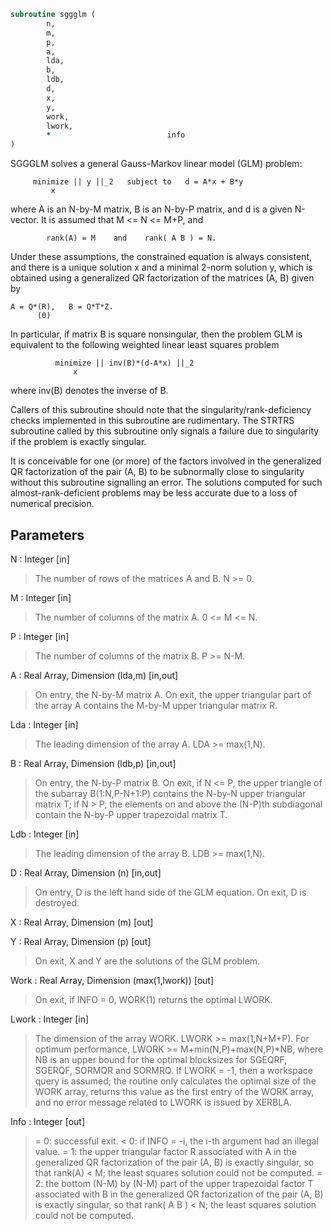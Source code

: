 ```fortran
subroutine sggglm (
		n,
		m,
		p,
		a,
		lda,
		b,
		ldb,
		d,
		x,
		y,
		work,
		lwork,
		*                          info
)
```

 SGGGLM solves a general Gauss-Markov linear model (GLM) problem:

         minimize || y ||_2   subject to   d = A*x + B*y
             x

 where A is an N-by-M matrix, B is an N-by-P matrix, and d is a
 given N-vector. It is assumed that M <= N <= M+P, and

            rank(A) = M    and    rank( A B ) = N.

 Under these assumptions, the constrained equation is always
 consistent, and there is a unique solution x and a minimal 2-norm
 solution y, which is obtained using a generalized QR factorization
 of the matrices (A, B) given by

    A = Q*(R),   B = Q*T*Z.
          (0)

 In particular, if matrix B is square nonsingular, then the problem
 GLM is equivalent to the following weighted linear least squares
 problem

              minimize || inv(B)*(d-A*x) ||_2
                  x

 where inv(B) denotes the inverse of B.

 Callers of this subroutine should note that the singularity/rank-deficiency checks
 implemented in this subroutine are rudimentary. The STRTRS subroutine called by this
 subroutine only signals a failure due to singularity if the problem is exactly singular.

 It is conceivable for one (or more) of the factors involved in the generalized QR
 factorization of the pair (A, B) to be subnormally close to singularity without this
 subroutine signalling an error. The solutions computed for such almost-rank-deficient
 problems may be less accurate due to a loss of numerical precision.


## Parameters
N : Integer [in]
> The number of rows of the matrices A and B.  N >= 0.

M : Integer [in]
> The number of columns of the matrix A.  0 <= M <= N.

P : Integer [in]
> The number of columns of the matrix B.  P >= N-M.

A : Real Array, Dimension (lda,m) [in,out]
> On entry, the N-by-M matrix A.
> On exit, the upper triangular part of the array A contains
> the M-by-M upper triangular matrix R.

Lda : Integer [in]
> The leading dimension of the array A. LDA >= max(1,N).

B : Real Array, Dimension (ldb,p) [in,out]
> On entry, the N-by-P matrix B.
> On exit, if N <= P, the upper triangle of the subarray
> B(1:N,P-N+1:P) contains the N-by-N upper triangular matrix T;
> if N > P, the elements on and above the (N-P)th subdiagonal
> contain the N-by-P upper trapezoidal matrix T.

Ldb : Integer [in]
> The leading dimension of the array B. LDB >= max(1,N).

D : Real Array, Dimension (n) [in,out]
> On entry, D is the left hand side of the GLM equation.
> On exit, D is destroyed.

X : Real Array, Dimension (m) [out]

Y : Real Array, Dimension (p) [out]
> On exit, X and Y are the solutions of the GLM problem.

Work : Real Array, Dimension (max(1,lwork)) [out]
> On exit, if INFO = 0, WORK(1) returns the optimal LWORK.

Lwork : Integer [in]
> The dimension of the array WORK. LWORK >= max(1,N+M+P).
> For optimum performance, LWORK >= M+min(N,P)+max(N,P)*NB,
> where NB is an upper bound for the optimal blocksizes for
> SGEQRF, SGERQF, SORMQR and SORMRQ.
> If LWORK = -1, then a workspace query is assumed; the routine
> only calculates the optimal size of the WORK array, returns
> this value as the first entry of the WORK array, and no error
> message related to LWORK is issued by XERBLA.

Info : Integer [out]
> = 0:  successful exit.
> < 0:  if INFO = -i, the i-th argument had an illegal value.
> = 1:  the upper triangular factor R associated with A in the
> generalized QR factorization of the pair (A, B) is exactly
> singular, so that rank(A) < M; the least squares
> solution could not be computed.
> = 2:  the bottom (N-M) by (N-M) part of the upper trapezoidal
> factor T associated with B in the generalized QR
> factorization of the pair (A, B) is exactly singular, so that
> rank( A B ) < N; the least squares solution could not
> be computed.

